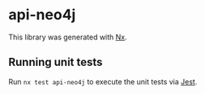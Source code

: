 # api-neo4j

This library was generated with [Nx](https://nx.dev).

## Running unit tests

Run `nx test api-neo4j` to execute the unit tests via [Jest](https://jestjs.io).

